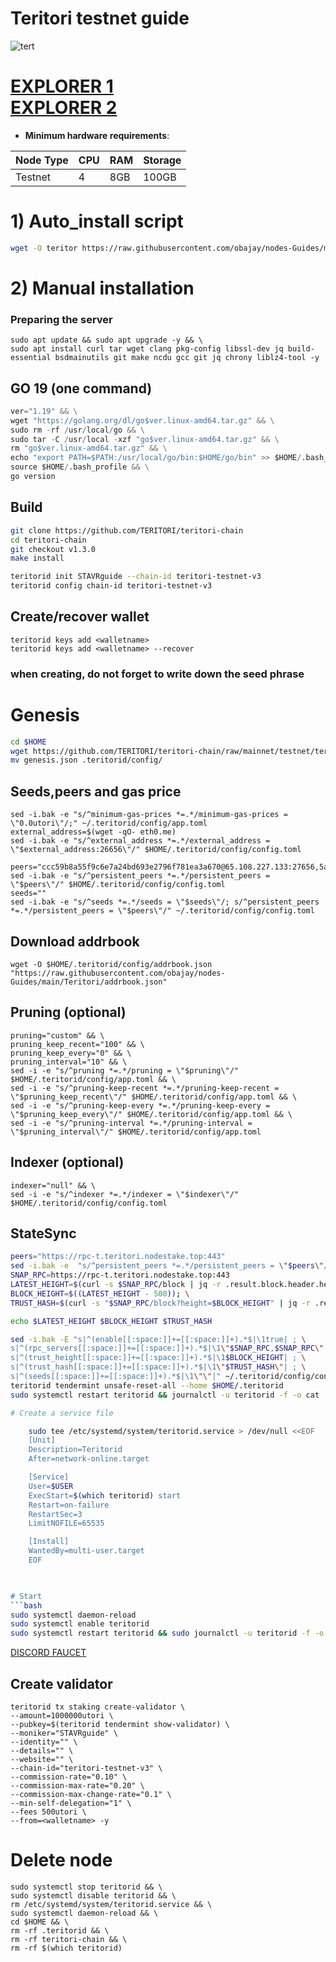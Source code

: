 # Teritori testnet guide
![tert](https://user-images.githubusercontent.com/44331529/180614436-1041172a-0b1e-4df3-85b7-3d18899f3e43.png)

[EXPLORER 1](http://explorer.stavr.tech/teritori/staking) \
[EXPLORER 2](https://explorer.nodestake.top/teritori-testnet/staking)
=
- **Minimum hardware requirements**:

| Node Type |CPU | RAM  | Storage  | 
|-----------|----|------|----------|
| Testnet   |   4| 8GB  | 100GB    |

# 1) Auto_install script
```bash
wget -O teritor https://raw.githubusercontent.com/obajay/nodes-Guides/main/Teritori/Teritori%20testnet/teritor && chmod +x teritor && ./teritor
```
# 2) Manual installation

### Preparing the server

    sudo apt update && sudo apt upgrade -y && \
    sudo apt install curl tar wget clang pkg-config libssl-dev jq build-essential bsdmainutils git make ncdu gcc git jq chrony liblz4-tool -y

## GO 19 (one command)
```python
ver="1.19" && \
wget "https://golang.org/dl/go$ver.linux-amd64.tar.gz" && \
sudo rm -rf /usr/local/go && \
sudo tar -C /usr/local -xzf "go$ver.linux-amd64.tar.gz" && \
rm "go$ver.linux-amd64.tar.gz" && \
echo "export PATH=$PATH:/usr/local/go/bin:$HOME/go/bin" >> $HOME/.bash_profile && \
source $HOME/.bash_profile && \
go version
```
## Build 
```bash
git clone https://github.com/TERITORI/teritori-chain
cd teritori-chain
git checkout v1.3.0
make install
```
```bash
teritorid init STAVRguide --chain-id teritori-testnet-v3
teritorid config chain-id teritori-testnet-v3
```

## Create/recover wallet

    teritorid keys add <walletname>
    teritorid keys add <walletname> --recover

### when creating, do not forget to write down the seed phrase

# Genesis
```bash
cd $HOME
wget https://github.com/TERITORI/teritori-chain/raw/mainnet/testnet/teritori-testnet-v3/genesis.json
mv genesis.json .teritorid/config/
```

## Seeds,peers and gas price
    sed -i.bak -e "s/^minimum-gas-prices *=.*/minimum-gas-prices = \"0.0utori\"/;" ~/.teritorid/config/app.toml
    external_address=$(wget -qO- eth0.me)
    sed -i.bak -e "s/^external_address *=.*/external_address = \"$external_address:26656\"/" $HOME/.teritorid/config/config.toml

    peers="ccc59b8a55f9c6e7a24bd693e2796f781ea3a670@65.108.227.133:27656,5ae1012f9b0f4672d8152de903d115dd2f1a3ee3@65.21.170.3:27656,22101a61b235e607d5d0ad51b698d7511ebf87e2@65.108.43.227:26796,15dd94f68c450da2c3b7c60b6364e3dce6f0cbf2@185.193.66.68:26641"
    sed -i.bak -e "s/^persistent_peers *=.*/persistent_peers = \"$peers\"/" $HOME/.teritorid/config/config.toml
    seeds=""
    sed -i.bak -e "s/^seeds *=.*/seeds = \"$seeds\"/; s/^persistent_peers *=.*/persistent_peers = \"$peers\"/" ~/.teritorid/config/config.toml

## Download addrbook

    wget -O $HOME/.teritorid/config/addrbook.json "https://raw.githubusercontent.com/obajay/nodes-Guides/main/Teritori/addrbook.json"


## Pruning (optional)

    pruning="custom" && \
    pruning_keep_recent="100" && \
    pruning_keep_every="0" && \
    pruning_interval="10" && \
    sed -i -e "s/^pruning *=.*/pruning = \"$pruning\"/" $HOME/.teritorid/config/app.toml && \
    sed -i -e "s/^pruning-keep-recent *=.*/pruning-keep-recent = \"$pruning_keep_recent\"/" $HOME/.teritorid/config/app.toml && \
    sed -i -e "s/^pruning-keep-every *=.*/pruning-keep-every = \"$pruning_keep_every\"/" $HOME/.teritorid/config/app.toml && \
    sed -i -e "s/^pruning-interval *=.*/pruning-interval = \"$pruning_interval\"/" $HOME/.teritorid/config/app.toml

## Indexer (optional)

    indexer="null" && \
    sed -i -e "s/^indexer *=.*/indexer = \"$indexer\"/" $HOME/.teritorid/config/config.toml

## StateSync
```bash
peers="https://rpc-t.teritori.nodestake.top:443"
sed -i.bak -e  "s/^persistent_peers *=.*/persistent_peers = \"$peers\"/" ~/.teritorid/config/config.toml
SNAP_RPC=https://rpc-t.teritori.nodestake.top:443
LATEST_HEIGHT=$(curl -s $SNAP_RPC/block | jq -r .result.block.header.height); \
BLOCK_HEIGHT=$((LATEST_HEIGHT - 500)); \
TRUST_HASH=$(curl -s "$SNAP_RPC/block?height=$BLOCK_HEIGHT" | jq -r .result.block_id.hash)

echo $LATEST_HEIGHT $BLOCK_HEIGHT $TRUST_HASH

sed -i.bak -E "s|^(enable[[:space:]]+=[[:space:]]+).*$|\1true| ; \
s|^(rpc_servers[[:space:]]+=[[:space:]]+).*$|\1\"$SNAP_RPC,$SNAP_RPC\"| ; \
s|^(trust_height[[:space:]]+=[[:space:]]+).*$|\1$BLOCK_HEIGHT| ; \
s|^(trust_hash[[:space:]]+=[[:space:]]+).*$|\1\"$TRUST_HASH\"| ; \
s|^(seeds[[:space:]]+=[[:space:]]+).*$|\1\"\"|" ~/.teritorid/config/config.toml
teritorid tendermint unsafe-reset-all --home $HOME/.teritorid
sudo systemctl restart teritorid && journalctl -u teritorid -f -o cat

# Create a service file

    sudo tee /etc/systemd/system/teritorid.service > /dev/null <<EOF
    [Unit]
    Description=Teritorid
    After=network-online.target

    [Service]
    User=$USER
    ExecStart=$(which teritorid) start
    Restart=on-failure
    RestartSec=3
    LimitNOFILE=65535

    [Install]
    WantedBy=multi-user.target
    EOF


    
# Start
```bash
sudo systemctl daemon-reload
sudo systemctl enable teritorid
sudo systemctl restart teritorid && sudo journalctl -u teritorid -f -o cat
```

[DISCORD FAUCET](https://discord.gg/zzJEmR8nhr)

## Create validator
    teritorid tx staking create-validator \
    --amount=1000000utori \
    --pubkey=$(teritorid tendermint show-validator) \
    --moniker="STAVRguide" \
    --identity="" \
    --details="" \
    --website="" \
    --chain-id="teritori-testnet-v3" \
    --commission-rate="0.10" \
    --commission-max-rate="0.20" \
    --commission-max-change-rate="0.1" \
    --min-self-delegation="1" \
    --fees 500utori \
    --from=<walletname> -y


# Delete node
    sudo systemctl stop teritorid && \
    sudo systemctl disable teritorid && \
    rm /etc/systemd/system/teritorid.service && \
    sudo systemctl daemon-reload && \
    cd $HOME && \
    rm -rf .teritorid && \
    rm -rf teritori-chain && \
    rm -rf $(which teritorid)



